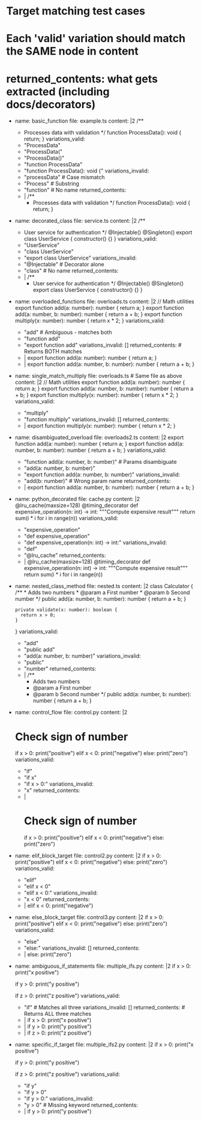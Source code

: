 # Target matching test cases
# Each 'valid' variation should match the SAME node in content
# returned_contents: what gets extracted (including docs/decorators)

- name: basic_function
  file: example.ts
  content: |2
    /**
     * Processes data with validation
     */
    function ProcessData(): void {
      return;
    }
  variations_valid:
    - "ProcessData"
    - "ProcessData("
    - "ProcessData()"
    - "function ProcessData"
    - "function ProcessData(): void {"
  variations_invalid:
    - "processData"      # Case mismatch
    - "Process"          # Substring
    - "function"         # No name
  returned_contents:
    - |
      /**
       * Processes data with validation
       */
      function ProcessData(): void {
        return;
      }

- name: decorated_class
  file: service.ts
  content: |2
    /**
     * User service for authentication
     */
    @Injectable()
    @Singleton()
    export class UserService {
      constructor() {}
    }
  variations_valid:
    - "UserService"
    - "class UserService"
    - "export class UserService"
  variations_invalid:
    - "@Injectable"      # Decorator alone
    - "class"           # No name
  returned_contents:
    - |
      /**
       * User service for authentication
       */
      @Injectable()
      @Singleton()
      export class UserService {
        constructor() {}
      }

- name: overloaded_functions
  file: overloads.ts
  content: |2
    // Math utilities
    export function add(a: number): number { 
      return a; 
    }
    export function add(a: number, b: number): number { 
      return a + b; 
    }
    export function multiply(x: number): number { 
      return x * 2; 
    }
  variations_valid:
    - "add"              # Ambiguous - matches both
    - "function add"     
    - "export function add"
  variations_invalid: []
  returned_contents:    # Returns BOTH matches
    - |
      export function add(a: number): number { 
        return a; 
      }
    - |
      export function add(a: number, b: number): number { 
        return a + b; 
      }

- name: single_match_multiply
  file: overloads.ts  # Same file as above
  content: |2
    // Math utilities
    export function add(a: number): number { 
      return a; 
    }
    export function add(a: number, b: number): number { 
      return a + b; 
    }
    export function multiply(x: number): number { 
      return x * 2; 
    }
  variations_valid:
    - "multiply"
    - "function multiply"
  variations_invalid: []
  returned_contents:
    - |
      export function multiply(x: number): number { 
        return x * 2; 
      }

- name: disambiguated_overload
  file: overloads2.ts
  content: |2
    export function add(a: number): number { 
      return a; 
    }
    export function add(a: number, b: number): number { 
      return a + b; 
    }
  variations_valid:
    - "function add(a: number, b: number)"  # Params disambiguate
    - "add(a: number, b: number)"
    - "export function add(a: number, b: number)"
  variations_invalid:
    - "add(b: number)"  # Wrong param name
  returned_contents:
    - |
      export function add(a: number, b: number): number { 
        return a + b; 
      }

- name: python_decorated
  file: cache.py
  content: |2
    @lru_cache(maxsize=128)
    @timing_decorator
    def expensive_operation(n: int) -> int:
        """Compute expensive result"""
        return sum(i * i for i in range(n))
  variations_valid:
    - "expensive_operation"
    - "def expensive_operation"
    - "def expensive_operation(n: int) -> int:"
  variations_invalid:
    - "def"
    - "@lru_cache"
  returned_contents:
    - |
      @lru_cache(maxsize=128)
      @timing_decorator
      def expensive_operation(n: int) -> int:
          """Compute expensive result"""
          return sum(i * i for i in range(n))

- name: nested_class_method
  file: nested.ts
  content: |2
    class Calculator {
      /**
       * Adds two numbers
       * @param a First number
       * @param b Second number
       */
      public add(a: number, b: number): number {
        return a + b;
      }
      
      private validate(x: number): boolean {
        return x > 0;
      }
    }
  variations_valid:
    - "add"
    - "public add"
    - "add(a: number, b: number)"
  variations_invalid:
    - "public"
    - "number"
  returned_contents:
    - |
      /**
       * Adds two numbers
       * @param a First number
       * @param b Second number
       */
      public add(a: number, b: number): number {
        return a + b;
      }

- name: control_flow
  file: control.py
  content: |2
    # Check sign of number
    if x > 0:
        print("positive")
    elif x < 0:
        print("negative")
    else:
        print("zero")
  variations_valid:
    - "if"
    - "if x"
    - "if x > 0:"
  variations_invalid:
    - "x"
  returned_contents:
    - |
      # Check sign of number
      if x > 0:
          print("positive")
      elif x < 0:
          print("negative")
      else:
          print("zero")

- name: elif_block_target
  file: control2.py
  content: |2
    if x > 0:
        print("positive")
    elif x < 0:
        print("negative")
    else:
        print("zero")
  variations_valid:
    - "elif"
    - "elif x < 0"
    - "elif x < 0:"
  variations_invalid:
    - "x < 0"
  returned_contents:
    - |
      elif x < 0:
          print("negative")

- name: else_block_target
  file: control3.py
  content: |2
    if x > 0:
        print("positive")
    elif x < 0:
        print("negative")
    else:
        print("zero")
  variations_valid:
    - "else"
    - "else:"
  variations_invalid: []
  returned_contents:
    - |
      else:
          print("zero")

- name: ambiguous_if_statements
  file: multiple_ifs.py
  content: |2
    if x > 0:
        print("x positive")
    
    if y > 0:
        print("y positive")
    
    if z > 0:
        print("z positive")
  variations_valid:
    - "if"  # Matches all three
  variations_invalid: []
  returned_contents:  # Returns ALL three matches
    - |
      if x > 0:
          print("x positive")
    - |
      if y > 0:
          print("y positive")
    - |
      if z > 0:
          print("z positive")

- name: specific_if_target
  file: multiple_ifs2.py
  content: |2
    if x > 0:
        print("x positive")
    
    if y > 0:
        print("y positive")
    
    if z > 0:
        print("z positive")
  variations_valid:
    - "if y"
    - "if y > 0"
    - "if y > 0:"
  variations_invalid:
    - "y > 0"  # Missing keyword
  returned_contents:
    - |
      if y > 0:
          print("y positive")